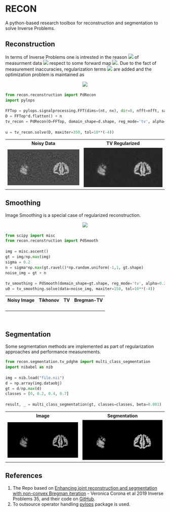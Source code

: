 # RECON
A python-based research toolbox for reconstruction and segmentation to solve Inverse Problems.

## Reconstruction
In terms of Inverse Problems one is intrested in the reason 
<img src="https://render.githubusercontent.com/render/math?math=\Large u">
of measurment data 
<img src="https://render.githubusercontent.com/render/math?math=\Large f">
respect to some forward map 
<img src="https://render.githubusercontent.com/render/math?math=\Large A">.
Due to the fact of measurement inaccuracies, regularization terms 
<img src="https://render.githubusercontent.com/render/math?math=\Large J">
are added and the optimization problem is maintained as
<p align="center">
<img src="https://render.githubusercontent.com/render/math?math=\Large \argmin_u ||Au - f|| %2B \alpha J(u)">
 <p/>
 
 ```python
 from recon.reconstruction import PdRecon
 import pylops
 
 FFTop = pylops.signalprocessing.FFT(dims=(nt, nx), dir=0, nfft=nfft, sampling=dt)
 D = FFTop*d.flatten() + n
 tv_recon = PdRecon(O=FFTop, domain_shape=d.shape, reg_mode='tv', alpha=2.0)

u = tv_recon.solve(D, maxiter=350, tol=10**(-4))
 ```
 <p align="center">
<table align="center">
  <tr>
    <th align='center'>Noisy Data</td><th align='center'>TV Regularized</td>
  </tr>
  <tr>
    <td algin="center">
     <img src="https://github.com/lucasplagwitz/recon/blob/master/examples/demo/noise_recon.gif" alt="" width="450">
  </td>
      <td algin="center"><img src="https://github.com/lucasplagwitz/recon/blob/master/examples/demo/tv_recon.gif" alt="" width="450">
    </td>
  </tr>
 </table>
</p>

## Smoothing
Image Smoothing is a special case of regularized reconstruction.
<p align="center">
<img src="https://render.githubusercontent.com/render/math?math=\Large \argmin_u ||u - f|| %2B \lambda J(u)">
 <p/>
 
  ```python
from scipy import misc
from recon.reconstruction import PdSmooth

img = misc.ascent()
gt = img/np.max(img)
sigma = 0.2
n = sigma*np.max(gt.ravel()*np.random.uniform(-1,1, gt.shape)
noise_img = gt + n
 
tv_smoothing = PdSmooth(domain_shape=gt.shape, reg_mode='tv', alpha=0.2, tau=2.3335)
u0 = tv_smoothing.solve(data=noise_img, maxiter=150, tol=10**(-4))
 ```
 
<table>
  <tr>
    <th algin="center">Noisy Image</th><th algin="center">Tikhonov</th><th algin="center">TV</th><th algin="center">Bregman-TV</th>
  </tr>
  <tr>
    <td><img src="https://github.com/lucasplagwitz/recon/blob/master/examples/demo/2d_smoothing_noisy.png" alt="" width="200"></td>
    <td><img src="https://github.com/lucasplagwitz/recon/blob/master/examples/demo/2d_smoothing_tikhonov.png" alt="" width="200"></td>
    <td><img src="https://github.com/lucasplagwitz/recon/blob/master/examples/demo/2d_smoothing_tv.png" alt="" width="200"></td>
    <td><img src="https://github.com/lucasplagwitz/recon/blob/master/examples/demo/2d_smoothing_bregman.png" alt="" width="200"></td>
    </td>
  </tr>
 </table>
 <p align="center">
 <img src="https://github.com/lucasplagwitz/recon/blob/master/examples/demo/2d_smoothing_1d_comp_2.png" alt="" width="400">
  </p>

## Segmentation
Some segmentation methods are implemented as part of regularization approaches and performance measurements.
  ```python
from recon.segmentation.tv_pdghm import multi_class_segmentation
import nibabel as nib

img = nib.load("file.nii")
d = np.array(img.dataobj)
gt = d/np.max(d)
classes = [0, 0.2, 0.4, 0.7]

result, _ = multi_class_segmentation(gt, classes=classes, beta=0.001)
 ```
<table>
  <tr>
    <th align="center">Image</th><th align="center">Segmentation</th>
  </tr>
  <tr>
    <td><img src="https://github.com/lucasplagwitz/recon/blob/master/examples/demo/plain_recon.gif" alt="" width="450"></td>
      <td><img src="https://github.com/lucasplagwitz/recon/blob/master/examples/demo/plain_segmentation.gif" alt="" width="450"> 
    </td>
  </tr>
 </table>

  
  ## References
  1. The Repo based on [Enhancing joint reconstruction and segmentation with non-convex Bregman iteration](https://iopscience.iop.org/article/10.1088/1361-6420/ab0b77/pdf) - Veronica Corona et al 2019 Inverse Problems 35, and their code on [GitHub](https://github.com/veronicacorona/JointReconstructionSegmentation).
  1. To outsource operator handling [pylops](https://github.com/equinor/pylops) package is used.
